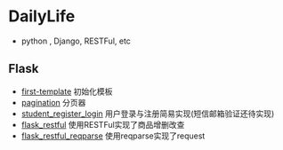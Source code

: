 # DailyLife
- python , Django, RESTFul, etc

## Flask
  - [first-template](https://github.com/Zahirgeek/DailyLife/tree/master/template) 初始化模板
  - [pagination](https://github.com/Zahirgeek/DailyLife/tree/master/pagination) 分页器
  - [student_register_login](https://github.com/Zahirgeek/DailyLife/tree/master/student_register_login) 用户登录与注册简易实现(短信邮箱验证还待实现)
  - [flask_restful](https://github.com/Zahirgeek/DailyLife/tree/master/flask_restful) 使用RESTFul实现了商品增删改查
  - [flask_restful_reqparse](https://github.com/Zahirgeek/DailyLife/tree/master/flask_restful_reqparse) 使用reqparse实现了request

